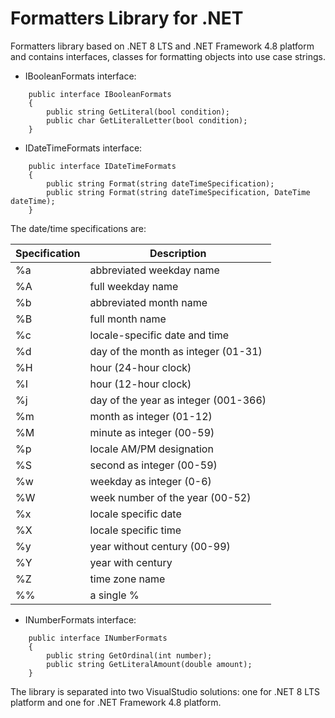 Formatters Library for .NET
===========================

Formatters library based on .NET 8 LTS and .NET Framework 4.8 platform and contains interfaces, classes for formatting objects into use case strings.

* IBooleanFormats interface:

```
    public interface IBooleanFormats
    {
        public string GetLiteral(bool condition);
        public char GetLiteralLetter(bool condition);
    }
```

* IDateTimeFormats interface:

```
    public interface IDateTimeFormats
    {
        public string Format(string dateTimeSpecification);
        public string Format(string dateTimeSpecification, DateTime dateTime);
    }
```

The date/time specifications are:

Specification | Description
------------- | -----------
%a | abbreviated weekday name
%A | full weekday name
%b | abbreviated month name
%B | full month name
%c | locale-specific date and time
%d | day of the month as integer (01-31)
%H | hour (24-hour clock)
%I | hour (12-hour clock)
%j | day of the year as integer (001-366)
%m | month as integer (01-12)
%M | minute as integer (00-59)
%p | locale AM/PM designation
%S | second as integer (00-59)
%w | weekday as integer (0-6)
%W | week number of the year (00-52)
%x | locale specific date
%X | locale specific time
%y | year without century (00-99)
%Y | year with century
%Z | time zone name
%% | a single %

* INumberFormats interface:

```
    public interface INumberFormats
    {
        public string GetOrdinal(int number);
        public string GetLiteralAmount(double amount);
    }
```

The library is separated into two VisualStudio solutions: one for .NET 8 LTS platform and one for .NET Framework 4.8 platform.

